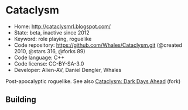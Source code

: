 # Cataclysm

- Home: http://cataclysmrl.blogspot.com/
- State: beta, inactive since 2012
- Keyword: role playing, roguelike
- Code repository: https://github.com/Whales/Cataclysm.git (@created 2010, @stars 316, @forks 89)
- Code language: C++
- Code license: CC-BY-SA-3.0
- Developer: Alien-AV, Daniel Dengler, Whales

Post-apocalyptic roguelike.
See also [Cataclysm: Dark Days Ahead](cataclysm_dark_days_ahead.md) (fork)

## Building
